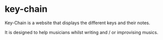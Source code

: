 # key-chain

Key-Chain is a website that displays the different keys and their notes. 

It is designed to help musicians whilst writing and / or improvising musics. 
